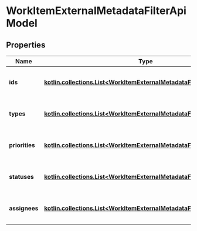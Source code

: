 
# WorkItemExternalMetadataFilterApiModel

## Properties
| Name | Type | Description | Notes |
| ------------ | ------------- | ------------- | ------------- |
| **ids** | [**kotlin.collections.List&lt;WorkItemExternalMetadataFieldFilterApiModel&gt;**](WorkItemExternalMetadataFieldFilterApiModel.md) | Identifiers of external issues to search for |  [optional] |
| **types** | [**kotlin.collections.List&lt;WorkItemExternalMetadataFieldFilterApiModel&gt;**](WorkItemExternalMetadataFieldFilterApiModel.md) | Types of external issues to search for |  [optional] |
| **priorities** | [**kotlin.collections.List&lt;WorkItemExternalMetadataFieldFilterApiModel&gt;**](WorkItemExternalMetadataFieldFilterApiModel.md) | Priorities of external issues to search for |  [optional] |
| **statuses** | [**kotlin.collections.List&lt;WorkItemExternalMetadataFieldFilterApiModel&gt;**](WorkItemExternalMetadataFieldFilterApiModel.md) | Statuses of external issues to search for |  [optional] |
| **assignees** | [**kotlin.collections.List&lt;WorkItemExternalMetadataFieldFilterApiModel&gt;**](WorkItemExternalMetadataFieldFilterApiModel.md) | Assignees of external issues to search for |  [optional] |



